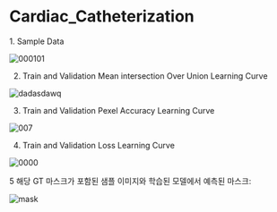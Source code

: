 <h1>Cardiac_Catheterization</h1> 
1. Sample Data

![000101](https://github.com/Oybek0407/Cardiac_Catheterization/assets/121758616/628fd395-a686-4c4d-982c-3d486e99ef28)


2. Train and Validation Mean intersection Over Union Learning Curve

![dadasdawq](https://github.com/Oybek0407/Cardiac_Catheterization/assets/121758616/a8eb6a38-3c4a-48db-901a-9d3710916863)


3. Train and Validation  Pexel Accuracy Learning Curve

![007](https://github.com/Oybek0407/Cardiac_Catheterization/assets/121758616/7d9c3329-ce89-4985-b89f-e162aa8981a5)



4. Train and Validation Loss Learning Curve

![0000](https://github.com/Oybek0407/Cardiac_Catheterization/assets/121758616/4af656a6-5ee7-4d71-bee4-25ebbf32319e)

5 해당 GT 마스크가 포함된 샘플 이미지와 학습된 모델에서 예측된 마스크:

![mask](https://github.com/Oybek0407/Cardiac_Catheterization/assets/121758616/72cd38cf-d504-47f5-802d-74fb7deb9b5c)

